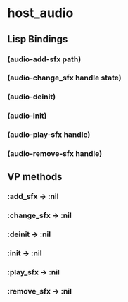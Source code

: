 # host_audio

## Lisp Bindings

### (audio-add-sfx path)

### (audio-change_sfx handle state)

### (audio-deinit)

### (audio-init)

### (audio-play-sfx handle)

### (audio-remove-sfx handle)

## VP methods

### :add_sfx -> :nil

### :change_sfx -> :nil

### :deinit -> :nil

### :init -> :nil

### :play_sfx -> :nil

### :remove_sfx -> :nil

